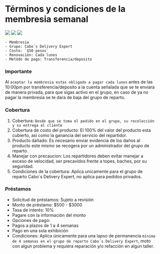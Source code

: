 # Términos y condiciones de la membresia semanal


![](https://img.shields.io/badge/Cabo%C2%B4s%20Delivery%20Expert-Terminos%20y%20condiciones-blue) ![](https://img.shields.io/badge/Versi%C3%B3n-2.5-blue) ![](https://img.shields.io/badge/Fecha%20de%20actualizaci%C3%B3n-21%20de%20octubre-f3f3f3
)


```
- Membresia 
- Grupo: Cabo´s Delivery Expert
- Costo: `$50 pesos` 
- Renovación: Cada lunes
- Metódo de pago: Transferencia/deposito
```

### Importante
Al `aceptar la membresia estas obligado a pagar cada lunes` antes de las 10:00pm por transferencia/deposito 
a la cuenta señalada que se te enviara de manera privada, para que sigas activo en el grupo, en caso de ya 
no pagar la membresia se te dara de baja del grupo de reparto.

### Cobertura 
1. Cobertura: `Desde que se toma el pedido en el grupo, su recolección y su entrega al cliente`
2. Cobertura de costo del producto: El 100% del valor del producto esta cubierto, asi como la ganancia del servicio del repartidor.
3. Producto dañado: Es necesario enviar evidencia de los daños al producto este mismo se recogera por un administrador del grupo de reparto.
4. Manejar con precaucion: Los repartidores deben evitar manejar a exceso de velocidad, ser precavidos frente a topes, baches, por su seguridad.
5. Condiciones de la cobertura: Aplica unicamente para el grupo de reparto Cabo´s Delivery Expert, no aplica para pedidos privados.

### Préstamos 
- Solicitud de préstamos: Sujeto a revisión
- Monto de préstamo: $500 - $3000
- Tasa de interés: 10%
- Pagare con la información del monto
- Opciones de pago:
- Pagos a plazos de 1 a 4 semanas
- Pago en una sola exhibición
- Condiciones: Aplica únicamente para una lapso de permanencia `mínima de 4 semanas en el grupo de reparto Cabo´s Delivery Expert`, moto con algun problema y requiera reparación y/o refacción en algun taller. 
